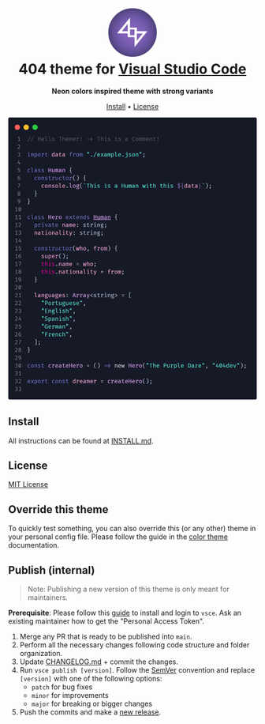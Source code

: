 <h1 align="center">
  <br>
  <img src="assets/img/icon.png" alt="404 theme" width="100">
  <br>
  404 theme for <a href="https://code.visualstudio.com/">Visual Studio Code</a>
  <br>
</h1>

<p align="center">
  <strong>Neon colors inspired theme with strong variants</strong>
</p>

<p align="center">
  <a href="#install">Install</a> •
  <a href="#license">License</a>
</p>

<p align="center">
  <img alt="Purple Daze Preview Screenshot" src="assets/img/purple-daze.png">
</p>

## Install

All instructions can be found at [INSTALL.md](./INSTALL.md).

## License

[MIT License](./LICENSE.md)

## Override this theme

To quickly test something, you can also override this (or any other) theme in your personal config file. Please follow the guide in the [color theme](https://code.visualstudio.com/api/extension-guides/color-theme) documentation.

## Publish (internal)

> Note: Publishing a new version of this theme is only meant for maintainers.

**Prerequisite**: Please follow this [guide](https://code.visualstudio.com/api/working-with-extensions/publishing-extension) to install and login to `vsce`. Ask an existing maintainer how to get the "Personal Access Token".

1. Merge any PR that is ready to be published into `main`.
2. Perform all the necessary changes following code structure and folder organization.
3. Update [CHANGELOG.md](https://github.com/404-theme/visual-studio-code/blob/master/CHANGELOG.md) + commit the changes.
4. Run `vsce publish [version]`. Follow the [SemVer](https://semver.org) convention and replace `[version]` with one of the following options:
   - `patch` for bug fixes
   - `minor` for improvements
   - `major` for breaking or bigger changes
5. Push the commits and make a [new release](https://github.com/404-theme/visual-studio-code/releases/new).
